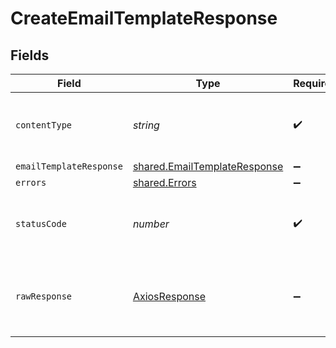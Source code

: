 # CreateEmailTemplateResponse


## Fields

| Field                                                                        | Type                                                                         | Required                                                                     | Description                                                                  |
| ---------------------------------------------------------------------------- | ---------------------------------------------------------------------------- | ---------------------------------------------------------------------------- | ---------------------------------------------------------------------------- |
| `contentType`                                                                | *string*                                                                     | :heavy_check_mark:                                                           | HTTP response content type for this operation                                |
| `emailTemplateResponse`                                                      | [shared.EmailTemplateResponse](../../models/shared/emailtemplateresponse.md) | :heavy_minus_sign:                                                           | Success                                                                      |
| `errors`                                                                     | [shared.Errors](../../models/shared/errors.md)                               | :heavy_minus_sign:                                                           | Error                                                                        |
| `statusCode`                                                                 | *number*                                                                     | :heavy_check_mark:                                                           | HTTP response status code for this operation                                 |
| `rawResponse`                                                                | [AxiosResponse](https://axios-http.com/docs/res_schema)                      | :heavy_minus_sign:                                                           | Raw HTTP response; suitable for custom response parsing                      |